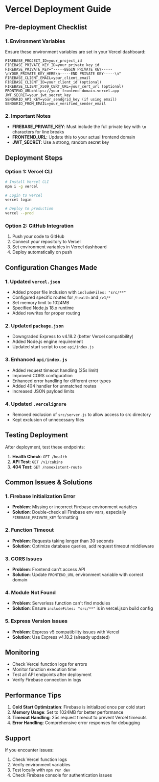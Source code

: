# Vercel Deployment Guide

## Pre-deployment Checklist

### 1. Environment Variables
Ensure these environment variables are set in your Vercel dashboard:

```
FIREBASE_PROJECT_ID=your_project_id
FIREBASE_PRIVATE_KEY_ID=your_private_key_id
FIREBASE_PRIVATE_KEY="-----BEGIN PRIVATE KEY-----\nYOUR_PRIVATE_KEY_HERE\n-----END PRIVATE KEY-----\n"
FIREBASE_CLIENT_EMAIL=your_client_email
FIREBASE_CLIENT_ID=your_client_id (optional)
FIREBASE_CLIENT_X509_CERT_URL=your_cert_url (optional)
FRONTEND_URL=https://your-frontend-domain.vercel.app
JWT_SECRET=your_jwt_secret_key
SENDGRID_API_KEY=your_sendgrid_key (if using email)
SENDGRID_FROM_EMAIL=your_verified_sender_email
```

### 2. Important Notes
- **FIREBASE_PRIVATE_KEY**: Must include the full private key with `\n` characters for line breaks
- **FRONTEND_URL**: Update this to your actual frontend domain
- **JWT_SECRET**: Use a strong, random secret key

## Deployment Steps

### Option 1: Vercel CLI
```bash
# Install Vercel CLI
npm i -g vercel

# Login to Vercel
vercel login

# Deploy to production
vercel --prod
```

### Option 2: GitHub Integration
1. Push your code to GitHub
2. Connect your repository to Vercel
3. Set environment variables in Vercel dashboard
4. Deploy automatically on push

## Configuration Changes Made

### 1. Updated `vercel.json`
- Added proper file inclusion with `includeFiles: "src/**"`
- Configured specific routes for `/health` and `/v1/*`
- Set memory limit to 1024MB
- Specified Node.js 18.x runtime
- Added rewrites for proper routing

### 2. Updated `package.json`
- Downgraded Express to v4.18.2 (better Vercel compatibility)
- Added Node.js engine requirement
- Updated start script to use `api/index.js`

### 3. Enhanced `api/index.js`
- Added request timeout handling (25s limit)
- Improved CORS configuration
- Enhanced error handling for different error types
- Added 404 handler for unmatched routes
- Increased JSON payload limits

### 4. Updated `.vercelignore`
- Removed exclusion of `src/server.js` to allow access to src directory
- Kept exclusion of unnecessary files

## Testing Deployment

After deployment, test these endpoints:

1. **Health Check**: `GET /health`
2. **API Test**: `GET /v1/cabins`
3. **404 Test**: `GET /nonexistent-route`

## Common Issues & Solutions

### 1. Firebase Initialization Error
- **Problem**: Missing or incorrect Firebase environment variables
- **Solution**: Double-check all Firebase env vars, especially `FIREBASE_PRIVATE_KEY` formatting

### 2. Function Timeout
- **Problem**: Requests taking longer than 30 seconds
- **Solution**: Optimize database queries, add request timeout middleware

### 3. CORS Issues
- **Problem**: Frontend can't access API
- **Solution**: Update `FRONTEND_URL` environment variable with correct domain

### 4. Module Not Found
- **Problem**: Serverless function can't find modules
- **Solution**: Ensure `includeFiles: "src/**"` is in vercel.json build config

### 5. Express Version Issues
- **Problem**: Express v5 compatibility issues with Vercel
- **Solution**: Use Express v4.18.2 (already updated)

## Monitoring

- Check Vercel function logs for errors
- Monitor function execution time
- Test all API endpoints after deployment
- Verify Firebase connection in logs

## Performance Tips

1. **Cold Start Optimization**: Firebase is initialized once per cold start
2. **Memory Usage**: Set to 1024MB for better performance
3. **Timeout Handling**: 25s request timeout to prevent Vercel timeouts
4. **Error Handling**: Comprehensive error responses for debugging

## Support

If you encounter issues:
1. Check Vercel function logs
2. Verify environment variables
3. Test locally with `npm run dev`
4. Check Firebase console for authentication issues